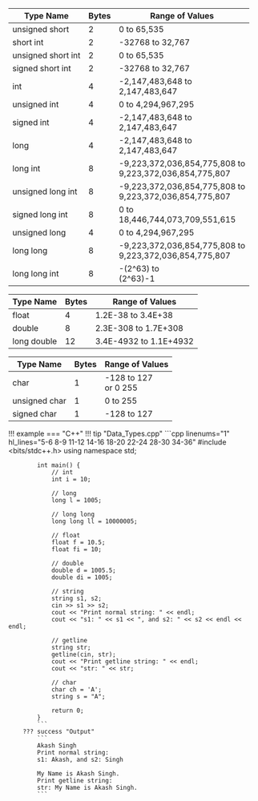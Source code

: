 | Type Name    | Bytes | Range of Values |
|--------------|-------|-----------------|
|unsigned short| 2     | 0 to 65,535     |
|short int     | 2     | -32768 to 32,767|
|unsigned short int    | 2     | 0 to 65,535|
|signed short int      | 2     | -32768 to 32,767|
|int           | 4     | -2,147,483,648 to <br> 2,147,483,647 |    
|unsigned int  | 4     | 0 to 4,294,967,295 |     
|signed int    | 4     | -2,147,483,648 to <br> 2,147,483,647 |  
|long          | 4     | -2,147,483,648 to <br> 2,147,483,647 | 
|long int      | 8     | -9,223,372,036,854,775,808 to <br> 9,223,372,036,854,775,807 | 
|unsigned long int     | 8     | -9,223,372,036,854,775,808 to <br> 9,223,372,036,854,775,807 | 
|signed long int       | 8     | 0 to <br> 18,446,744,073,709,551,615 | 
|unsigned long | 4     | 0 to 4,294,967,295 |
|long long     | 8     | -9,223,372,036,854,775,808 to <br> 9,223,372,036,854,775,807 | 
|long long int | 8     | -(2^63) to <br> (2^63)-1 | 

| Type Name    | Bytes | Range of Values |
|--------------|-------|-----------------|
|float         | 4     | 1.2E-38 to 3.4E+38 |   
|double        | 8     | 2.3E-308 to 1.7E+308 |   
|long double   | 12    | 3.4E-4932 to 1.1E+4932 |   

| Type Name    | Bytes | Range of Values |
|--------------|-------|-----------------|
|char          | 1     | -128 to 127 <br> or 0 255 |
|unsigned char | 1     | 0 to 255 |
|signed char   | 1     | -128 to 127 |

!!! example
    === "C++"
        !!! tip "Data_Types.cpp"
            ```cpp linenums="1" hl_lines="5-6 8-9 11-12 14-16 18-20 22-24 28-30 34-36"
            #include <bits/stdc++.h>
            using namespace std;

            int main() {
                // int
                int i = 10;

                // long
                long l = 1005;

                // long long
                long long ll = 10000005;

                // float
                float f = 10.5;
                float fi = 10;

                // double
                double d = 1005.5;
                double di = 1005;

                // string
                string s1, s2;
                cin >> s1 >> s2;
                cout << "Print normal string: " << endl;
                cout << "s1: " << s1 << ", and s2: " << s2 << endl << endl;

                // getline
                string str;
                getline(cin, str);
                cout << "Print getline string: " << endl;
                cout << "str: " << str;

                // char
                char ch = 'A';
                string s = "A";

                return 0;
            }
            ```
        ??? success "Output"
            ```
            Akash Singh
            Print normal string: 
            s1: Akash, and s2: Singh

            My Name is Akash Singh.
            Print getline string: 
            str: My Name is Akash Singh.
            ```